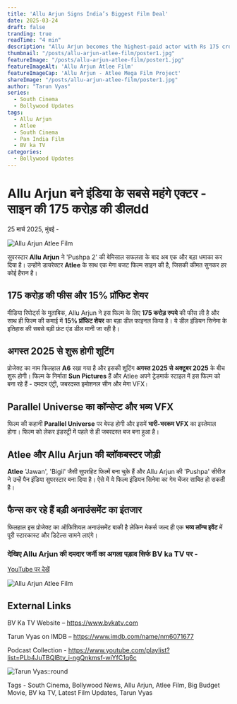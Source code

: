 ```yaml
---
title: 'Allu Arjun Signs India’s Biggest Film Deal'
date: 2025-03-24
draft: false
tranding: true
readTime: "4 min"
description: "Allu Arjun becomes the highest-paid actor with Rs 175 crore deal for Atlee’s next big film."
thumbnail: "/posts/allu-arjun-atlee-film/poster1.jpg"
featureImage: "/posts/allu-arjun-atlee-film/poster1.jpg"
featureImageAlt: 'Allu Arjun Atlee Film'
featureImageCap: 'Allu Arjun - Atlee Mega Film Project'
shareImage: "/posts/allu-arjun-atlee-film/poster1.jpg"
author: "Tarun Vyas"
series:
  - South Cinema
  - Bollywood Updates
tags:
  - Allu Arjun
  - Atlee
  - South Cinema
  - Pan India Film
  - BV ka TV
categories:
  - Bollywood Updates
---
```


# Allu Arjun बने इंडिया के सबसे महंगे एक्टर - साइन की 175 करोड़ की डीलdd

25 मार्च 2025, मुंबई -

![Allu Arjun Atlee Film](/posts/allu-arjun-atlee-film/poster1.jpg)

सुपरस्टार **Allu Arjun** ने 'Pushpa 2' की बेमिसाल सफलता के बाद अब एक और बड़ा धमाका कर दिया है। उन्होंने डायरेक्टर **Atlee** के साथ एक मेगा बजट फिल्म साइन की है, जिसकी कीमत सुनकर हर कोई हैरान है।

## 175 करोड़ की फीस और 15% प्रॉफिट शेयर

मीडिया रिपोर्ट्स के मुताबिक, Allu Arjun ने इस फिल्म के लिए **175 करोड़ रुपये** की फीस ली है और साथ ही फिल्म की कमाई में **15% प्रॉफिट शेयर** का बड़ा डील फाइनल किया है। ये डील इंडियन सिनेमा के इतिहास की सबसे बड़ी फ्रंट एंड डील मानी जा रही है।

## अगस्त 2025 से शुरू होगी शूटिंग

प्रोजेक्ट का नाम फिलहाल **A6** रखा गया है और इसकी शूटिंग **अगस्त 2025 से अक्टूबर 2025** के बीच शुरू होगी। फिल्म के निर्माता **Sun Pictures** हैं और Atlee अपने ट्रेडमार्क स्टाइल में इस फिल्म को बना रहे हैं - दमदार एंट्री, जबरदस्त इमोशनल सीन और मेगा VFX।

## Parallel Universe का कॉन्सेप्ट और भव्य VFX

फिल्म की कहानी **Parallel Universe** पर बेस्ड होगी और इसमें **भारी-भरकम VFX** का इस्तेमाल होगा। फिल्म को लेकर इंडस्ट्री में पहले से ही जबरदस्त बज बना हुआ है। 

## Atlee और Allu Arjun की ब्लॉकबस्टर जोड़ी

**Atlee** 'Jawan', 'Bigil' जैसी सुपरहिट फिल्में बना चुके हैं और Allu Arjun की 'Pushpa' सीरीज ने उन्हें पैन इंडिया सुपरस्टार बना दिया है। ऐसे में ये फिल्म इंडियन सिनेमा का गेम चेंजर साबित हो सकती है।

## फैन्स कर रहे हैं बड़ी अनाउंसमेंट का इंतजार

फिलहाल इस प्रोजेक्ट का ऑफिशियल अनाउंसमेंट बाकी है लेकिन मेकर्स जल्द ही एक **भव्य लॉन्च इवेंट** में पूरी स्टारकास्ट और डिटेल्स सामने लाएंगे। 

### देखिए Allu Arjun की दमदार जर्नी का अगला पड़ाव सिर्फ BV ka TV पर -

[YouTube पर देखें](https://youtu.be/y16F8jsHVQ0?si=3zYi9T_PIHMF0_ET)

![Allu Arjun Atlee Film](/posts/allu-arjun-atlee-film/poster2.jpg)

## External Links
BV Ka TV Website – https://www.bvkatv.com

Tarun Vyas on IMDB – https://www.imdb.com/name/nm6071677

Podcast Collection - https://www.youtube.com/playlist?list=PLb4JuTBQlBtv_i-ngQnkmsf-wiYfC1q6c

![Tarun Vyas::round](/images/profile.png)

Tags - South Cinema, Bollywood News, Allu Arjun, Atlee Film, Big Budget Movie, BV ka TV, Latest Film Updates, Tarun Vyas
